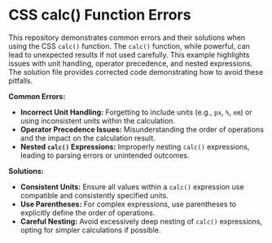 # CSS calc() Function Errors
This repository demonstrates common errors and their solutions when using the CSS `calc()` function.  The `calc()` function, while powerful, can lead to unexpected results if not used carefully.  This example highlights issues with unit handling, operator precedence, and nested expressions.  The solution file provides corrected code demonstrating how to avoid these pitfalls.

**Common Errors:**
* **Incorrect Unit Handling:** Forgetting to include units (e.g., `px`, `%`, `em`) or using inconsistent units within the calculation.
* **Operator Precedence Issues:** Misunderstanding the order of operations and the impact on the calculation result.
* **Nested `calc()` Expressions:** Improperly nesting `calc()` expressions, leading to parsing errors or unintended outcomes.

**Solutions:**
* **Consistent Units:** Ensure all values within a `calc()` expression use compatible and consistently specified units.
* **Use Parentheses:** For complex expressions, use parentheses to explicitly define the order of operations.
* **Careful Nesting:** Avoid excessively deep nesting of `calc()` expressions, opting for simpler calculations if possible.
